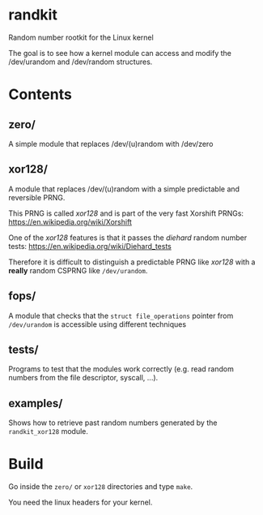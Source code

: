 # randkit
 Random number rootkit for the Linux kernel

The goal is to see how a kernel module can access and modify the /dev/urandom and /dev/random structures.

Contents
=

zero/
-

A simple module that replaces /dev/(u)random with /dev/zero

xor128/
-

A module that replaces /dev/(u)random with a simple predictable and reversible PRNG.

This PRNG is called *xor128* and is part of the very fast Xorshift PRNGs: https://en.wikipedia.org/wiki/Xorshift

One of the *xor128* features is that it passes the *diehard* random number tests: https://en.wikipedia.org/wiki/Diehard_tests

Therefore it is difficult to distinguish a predictable PRNG like *xor128* with a **really** random CSPRNG like `/dev/urandom`.

fops/
-

A module that checks that the `struct file_operations` pointer from `/dev/urandom` is accessible using different techniques

tests/
-

Programs to test that the modules work correctly (e.g. read random numbers from the file descriptor, syscall, ...).

examples/
-

Shows how to retrieve past random numbers generated by the `randkit_xor128` module.

Build
=

Go inside the `zero/` or `xor128` directories and type `make`.

You need the linux headers for your kernel.
